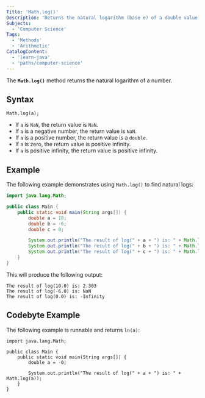 ```yaml
---
Title: 'Math.log()'
Description: 'Returns the natural logarithm (base e) of a double value as a parameter.'
Subjects:
  - 'Computer Science'
Tags:
  - 'Methods'
  - 'Arithmetic'
CatalogContent:
  - 'learn-java'
  - 'paths/computer-science'
---
```


The **`Math.log()`** method returns the natural logarithm of a number.

## Syntax

```pseudo
Math.log(a);
```

- If `a` is `NaN`, the return value is `NaN`.
- If `a` is a negative number, the return value is `NaN`.
- If `a` is a positive number, the return value is a `double`.
- If `a` is zero, the return value is positive infinity.
- If `a` is positive infinity, the return value is positive infinity.

## Example

The following example demonstrates using `Math.log()` to find natural logs:

```java
import java.lang.Math;

public class Main {
    public static void main(String args[]) {
        double a = 10;
        double b = -6;
        double c = 0;

        System.out.println("The result of log(" + a + ") is: " + Math.log(a));
        System.out.println("The result of log(" + b + ") is: " + Math.log(b));
        System.out.println("The result of log(" + c + ") is: " + Math.log(c));
    }
}
```

This will produce the following output:

```shell
The result of log(10.0) is: 2.303
The result of log(-6.0) is: NaN
The result of log(0.0) is: -Infinity
```

## Codebyte Example

The following example is runnable and returns `ln(a)`:

```codebyte/java
import java.lang.Math;

public class Main {
    public static void main(String args[]) {
        double a = -0;

        System.out.println("The result of log(" + a + ") is: " + Math.log(a));
    }
}
```

